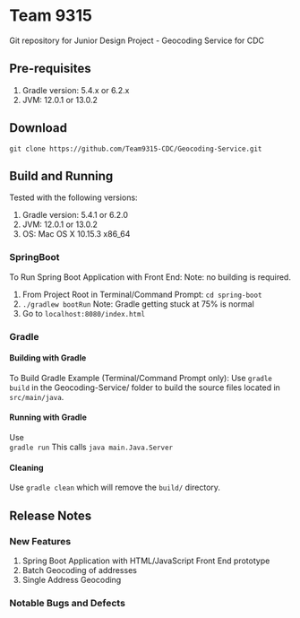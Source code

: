 # Team 9315

Git repository for Junior Design Project - Geocoding Service for CDC

## Pre-requisites
1. Gradle version: 5.4.x or 6.2.x 
2. JVM: 12.0.1 or 13.0.2
  
## Download
`git clone https://github.com/Team9315-CDC/Geocoding-Service.git`

## Build and Running 

Tested with the following versions: 
1. Gradle version: 5.4.1 or 6.2.0 
2. JVM: 12.0.1 or 13.0.2
3. OS: Mac OS X 10.15.3 x86_64

### SpringBoot
To Run Spring Boot Application with Front End:
Note: no building is required.
1. From Project Root in Terminal/Command Prompt: `cd spring-boot`
2. `./gradlew bootRun` Note: Gradle getting stuck at 75% is normal 
3. Go to ``localhost:8080/index.html``

### Gradle 
#### Building with Gradle 
To Build Gradle Example (Terminal/Command Prompt only): 
Use
`gradle build` 
in the Geocoding-Service/ folder to build the source files located in `src/main/java`.  

#### Running with Gradle 
Use   
`gradle run`
This calls ``java main.Java.Server``

#### Cleaning
Use
``gradle clean``
which will remove the `build/` directory.


## Release Notes 
### New Features 
1. Spring Boot Application with HTML/JavaScript Front End prototype
2. Batch Geocoding of addresses 
3. Single Address Geocoding

### Notable Bugs and Defects




